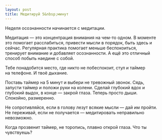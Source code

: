 ```yaml
---
layout: post
title: Медитируй 5&nbsp;минут
---
```


Неделя осознанности начинается с медитации.

Медитация — это концентрация внимания на чем-то одном. В моменте это&nbsp;помогает расслабиться, привести мысли в порядок, быть здесь и сейчас. Регулярная практика помогает меньше беспокоиться, тренирует внимание и&nbsp;добавляет осознанности. А ещё это отличный способ побыть наедине с&nbsp;собой.

Тебе понадобится место, где никто не побеспокоит, стул и таймер на&nbsp;телефоне. И твоё дыхание.

Поставь таймер на 5 минут и выбери не тревожный звонок. Сядь, запусти таймер и положи руки на колени. Сделай глубокий вдох и глубокий выдох, в&nbsp;конце — закрой глаза. Теперь просто дыши. Спокойно, размеренно.

Не сопротивляйся, если в голову лезут всякие мысли — дай им пройти. Не&nbsp;переживай, если не получается — медитировать неправильно невозможно.

Когда прозвенит таймер, не торопись, плавно открой глаза. Что ты чувствуешь?